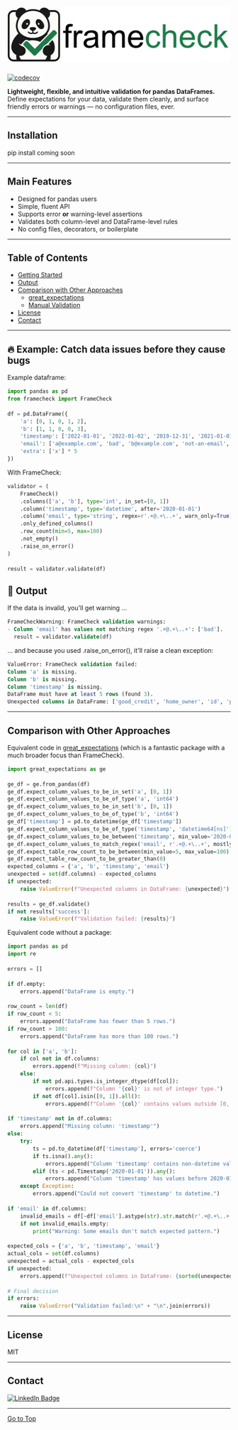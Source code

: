 # <img src="images/logo.png" alt="Project Logo" width="512" height="125">

[![codecov](https://codecov.io/gh/OlivierNDO/framecheck/branch/main/graph/badge.svg)](https://codecov.io/gh/OlivierNDO/framecheck)


**Lightweight, flexible, and intuitive validation for pandas DataFrames.**  
Define expectations for your data, validate them cleanly, and surface friendly errors or warnings — no configuration files, ever.

---

## Installation

pip install coming soon

---

## Main Features

- Designed for pandas users  
- Simple, fluent API  
- Supports error **or** warning-level assertions  
- Validates both column-level and DataFrame-level rules  
- No config files, decorators, or boilerplate  


---

## Table of Contents

- [Getting Started](#-example-catch-data-issues-before-they-cause-bugs)
- [Output](#-output)
- [Comparison with Other Approaches](#equivalent-code-in-greatexpectations)
    - [great_expectations](#equivalent-code-in-greatexpectations)
    - [Manual Validation](#equivalent-code-without-a-package)
- [License](#license)
- [Contact](#contact)


---

## 🔥 Example: Catch data issues before they cause bugs
Example dataframe:
```python
import pandas as pd
from framecheck import FrameCheck

df = pd.DataFrame({
    'a': [0, 1, 0, 1, 2],
    'b': [1, 1, 0, 0, 3],
    'timestamp': ['2022-01-01', '2022-01-02', '2019-12-31', '2021-01-01', '2023-05-01'],
    'email': ['a@example.com', 'bad', 'b@example.com', 'not-an-email', 'c@example.com'],
    'extra': ['x'] * 5
})
```

With FrameCheck:
```python
validator = (
    FrameCheck()
    .columns(['a', 'b'], type='int', in_set=[0, 1])
    .column('timestamp', type='datetime', after='2020-01-01')
    .column('email', type='string', regex=r'.+@.+\..+', warn_only=True)
    .only_defined_columns()
    .row_count(min=5, max=100)
    .not_empty()
    .raise_on_error()
)

result = validator.validate(df)
```

## 🧾 Output
If the data is invalid, you'll get warning ...
```sql
FrameCheckWarning: FrameCheck validation warnings:
- Column 'email' has values not matching regex '.+@.+\..+': ['bad'].
  result = validator.validate(df)
```

... and because you used .raise_on_error(), it'll raise a clean exception:
```sql
ValueError: FrameCheck validation failed:
Column 'a' is missing.
Column 'b' is missing.
Column 'timestamp' is missing.
DataFrame must have at least 5 rows (found 3).
Unexpected columns in DataFrame: ['good_credit', 'home_owner', 'id', 'promo_eligible', 'score']
```

---

## Comparison with Other Approaches

Equivalent code in [great_expectations](https://docs.greatexpectations.io/)
(which is a fantastic package with a much broader focus than FrameCheck).


```python
import great_expectations as ge

ge_df = ge.from_pandas(df)
ge_df.expect_column_values_to_be_in_set('a', [0, 1])
ge_df.expect_column_values_to_be_of_type('a', 'int64')
ge_df.expect_column_values_to_be_in_set('b', [0, 1])
ge_df.expect_column_values_to_be_of_type('b', 'int64')
ge_df['timestamp'] = pd.to_datetime(ge_df['timestamp'])
ge_df.expect_column_values_to_be_of_type('timestamp', 'datetime64[ns]')
ge_df.expect_column_values_to_be_between('timestamp', min_value='2020-01-01')
ge_df.expect_column_values_to_match_regex('email', r'.+@.+\..+', mostly=1.0)
ge_df.expect_table_row_count_to_be_between(min_value=5, max_value=100)
ge_df.expect_table_row_count_to_be_greater_than(0)
expected_columns = {'a', 'b', 'timestamp', 'email'}
unexpected = set(df.columns) - expected_columns
if unexpected:
    raise ValueError(f"Unexpected columns in DataFrame: {unexpected}")

results = ge_df.validate()
if not results['success']:
    raise ValueError(f"Validation failed: {results}")
```

Equivalent code without a package:

```python
import pandas as pd
import re

errors = []

if df.empty:
    errors.append("DataFrame is empty.")

row_count = len(df)
if row_count < 5:
    errors.append("DataFrame has fewer than 5 rows.")
if row_count > 100:
    errors.append("DataFrame has more than 100 rows.")

for col in ['a', 'b']:
    if col not in df.columns:
        errors.append(f"Missing column: {col}")
    else:
        if not pd.api.types.is_integer_dtype(df[col]):
            errors.append(f"Column '{col}' is not of integer type.")
        if not df[col].isin([0, 1]).all():
            errors.append(f"Column '{col}' contains values outside [0, 1].")

if 'timestamp' not in df.columns:
    errors.append("Missing column: 'timestamp'")
else:
    try:
        ts = pd.to_datetime(df['timestamp'], errors='coerce')
        if ts.isna().any():
            errors.append("Column 'timestamp' contains non-datetime values.")
        elif (ts < pd.Timestamp('2020-01-01')).any():
            errors.append("Column 'timestamp' has values before 2020-01-01.")
    except Exception:
        errors.append("Could not convert 'timestamp' to datetime.")

if 'email' in df.columns:
    invalid_emails = df[~df['email'].astype(str).str.match(r'.+@.+\..+')]
    if not invalid_emails.empty:
        print("Warning: Some emails don't match expected pattern.")

expected_cols = {'a', 'b', 'timestamp', 'email'}
actual_cols = set(df.columns)
unexpected = actual_cols - expected_cols
if unexpected:
    errors.append(f"Unexpected columns in DataFrame: {sorted(unexpected)}")

# Final decision
if errors:
    raise ValueError("Validation failed:\n" + "\n".join(errors))
```

---

## License
MIT

---

## Contact
[![LinkedIn Badge](https://img.shields.io/badge/LinkedIn-0077B5?style=for-the-badge&logo=linkedin&logoColor=white)](https://www.linkedin.com/in/oliviernicholas/)

<hr>

[Go to Top](#main-features)